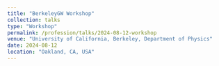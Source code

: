 ```yaml
---
title: "BerkeleyGW Workshop"
collection: talks
type: "Workshop"
permalink: /profession/talks/2024-08-12-workshop
venue: "University of California, Berkeley, Department of Physics"
date: 2024-08-12
location: "Oakland, CA, USA"
---
```


<!-- This is a description of your talk, which is a markdown files that can be all markdown-ified like any other post. Yay markdown! -->
